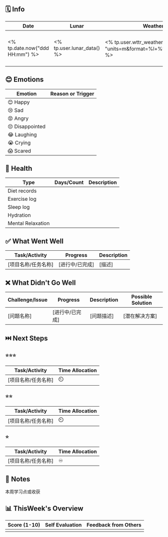 ## 🗓️ Info

| Date       | Lunar | Weather | Moon                                                 |
| -------------- | ------------ | ---- | ---- |
| <% tp.date.now("ddd HH:mm") %> | <% tp.user.lunar_data() %> | <% tp.user.wttr_weather(" 郑州 ", "units=m&format=%l+%t+%c&lang=zh") %> | <% tp.user.wttr_weather("郑州", "format=%m&lang=zh") %> |

## 😊 Emotions

| Emotion          | Reason or Trigger              |
|------------------|-------------------------------|
| 😊 Happy         |                     |
| 😢 Sad           |                     |
| 😡 Angry         |                   |
| 😔 Disappointed  |                   |
| 😂 Laughing      |                   |
| 😭 Crying        |                     |
| 😱 Scared        |                     |

## 🍎 Health

| Type              | Days/Count | Description             |
| ----------------- | ---------- | ----------------------- |
| Diet records      |           |    |
| Exercise log      |           |             |
| Sleep log         |           |               |
| Hydration         |            |  |
| Mental Relaxation |           |      |

## ✅ What Went Well

| Task/Activity       | Progress        | Description |
| ------------------- | --------------- | ----------- |
| [项目名称/任务名称] | [进行中/已完成] | [描述]      |

## ❌ What Didn't Go Well

| Challenge/Issue   | Progress | Description  | Possible Solution |
| ----------------- | ------------ | ----------------- | ----------------- |
| [问题名称]        | [进行中/已完成] | [问题描述]   | [潜在解决方案]     |

## ⏭️ Next Steps

### ⭐⭐⭐

| Task/Activity       | Time Allocation |
| ------------------- | --------------- |
| [项目名称/任务名称] | ⏲️               |

### ⭐⭐

| Task/Activity       | Time Allocation |
| ------------------- | --------------- |
| [项目名称/任务名称] | ⏲️               |

### ⭐

| Task/Activity       | Time Allocation |
| ------------------- | --------------- |
| [项目名称/任务名称] | ♾️               |

## 📝 Notes

本周学习点或收获

## 📊 ThisWeek's Overview

| Score (1-10) | Self Evaluation | Feedback from Others |
| ------------ | --------------- | -------------------- |
|              |                 |                      |
